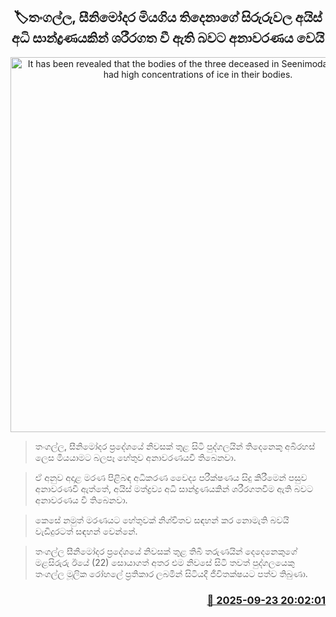 <p align='center'><b><h2 align='center' title='It has been revealed that the bodies of the three deceased in Seenimodara, Tangalle, had high concentrations of ice in their bodies.'>🏷තංගල්ල, සීනිමෝදර මියගිය තිදෙනාගේ සිරුරුවල අයිස් අධි සාන්ද්‍රණයකින් ශරීරගත වී ඇති බවට අනාවරණය වෙයි</h2></b></p>
<p align='center'><img src='https://helakuru.sgp1.cdn.digitaloceanspaces.com/esana/images/lib/dfdfdvvdddd.jpg' width='600' alt='It has been revealed that the bodies of the three deceased in Seenimodara, Tangalle, had high concentrations of ice in their bodies.'></p>

> තංගල්ල, සීනිමෝදර ප්‍රදේශයේ නිවසක් තුළ සිටි පුද්ගලයින් තිදෙනෙකු අබිරහස් ලෙස මියයාමට බලපෑ හේතුව අනාවරණයවී තිබෙනවා.

> ඒ අනුව අදාළ මරණ පිළිබඳ අධිකරණ වෛද්‍ය පරීක්ෂණය සිදු කිරීමෙන් පසුව අනාවරණවී ඇත්තේ, අයිස් මත්ද්‍රව්‍ය අධි සාන්ද්‍රණයකින් ශරීරගතවීම ඇති බවට අනාවරණය වී තිබෙනවා.

> කෙසේ නමුත් මරණයට හේතුවක් නිශ්චිතව සඳහන් කර නොමැති බවයි වැඩිදුරටත් සඳහන් වෙන්නේ.

> තංගල්ල සීනිමෝදර ප්‍රදේශයේ නිවසක් තුළ තිබී තරුණයින් දෙදෙනෙකුගේ මළසිරුරු ඊයේ (22) සොයාගත් අතර එම නිවසේ සිටි තවත් පුද්ගලයෙකු තංගල්ල මූලික රෝහලේ ප්‍රතිකාර ලබමින් සිටියදී ජීවිතක්ෂයට පත්ව තිබුණා.



<h3 align='right'><a href='https://www.helakuru.lk/esana/p/113914/'>📅 2025-09-23 20:02:01</a></h3>
